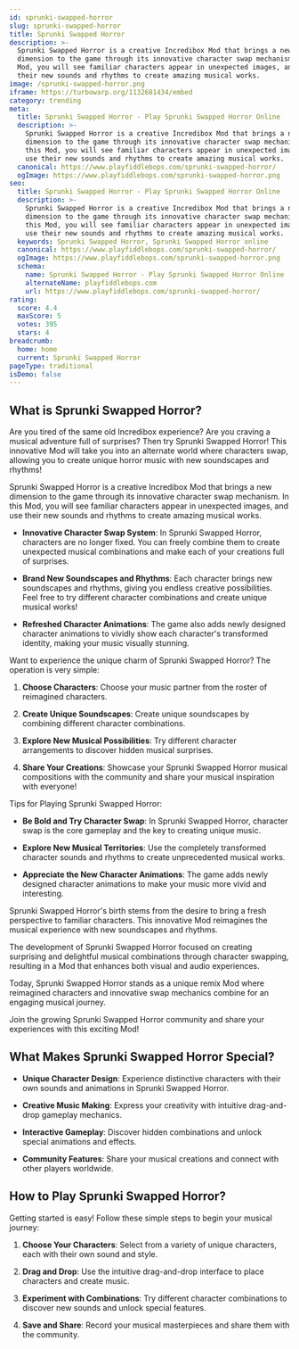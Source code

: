 ```yaml
---
id: sprunki-swapped-horror
slug: sprunki-swapped-horror
title: Sprunki Swapped Horror
description: >-
  Sprunki Swapped Horror is a creative Incredibox Mod that brings a new
  dimension to the game through its innovative character swap mechanism. In this
  Mod, you will see familiar characters appear in unexpected images, and use
  their new sounds and rhythms to create amazing musical works.
image: /sprunki-swapped-horror.png
iframe: https://turbowarp.org/1132681434/embed
category: trending
meta:
  title: Sprunki Swapped Horror - Play Sprunki Swapped Horror Online
  description: >-
    Sprunki Swapped Horror is a creative Incredibox Mod that brings a new
    dimension to the game through its innovative character swap mechanism. In
    this Mod, you will see familiar characters appear in unexpected images, and
    use their new sounds and rhythms to create amazing musical works.
  canonical: https://www.playfiddlebops.com/sprunki-swapped-horror/
  ogImage: https://www.playfiddlebops.com/sprunki-swapped-horror.png
seo:
  title: Sprunki Swapped Horror - Play Sprunki Swapped Horror Online
  description: >-
    Sprunki Swapped Horror is a creative Incredibox Mod that brings a new
    dimension to the game through its innovative character swap mechanism. In
    this Mod, you will see familiar characters appear in unexpected images, and
    use their new sounds and rhythms to create amazing musical works.
  keywords: Sprunki Swapped Horror, Sprunki Swapped Horror online
  canonical: https://www.playfiddlebops.com/sprunki-swapped-horror/
  ogImage: https://www.playfiddlebops.com/sprunki-swapped-horror.png
  schema:
    name: Sprunki Swapped Horror - Play Sprunki Swapped Horror Online
    alternateName: playfiddlebops.com
    url: https://www.playfiddlebops.com/sprunki-swapped-horror/
rating:
  score: 4.4
  maxScore: 5
  votes: 395
  stars: 4
breadcrumb:
  home: home
  current: Sprunki Swapped Horror
pageType: traditional
isDemo: false
---
```


## What is Sprunki Swapped Horror?

Are you tired of the same old Incredibox experience? Are you craving a musical adventure full of surprises? Then try Sprunki Swapped Horror! This innovative Mod will take you into an alternate world where characters swap, allowing you to create unique horror music with new soundscapes and rhythms!

Sprunki Swapped Horror is a creative Incredibox Mod that brings a new dimension to the game through its innovative character swap mechanism. In this Mod, you will see familiar characters appear in unexpected images, and use their new sounds and rhythms to create amazing musical works.

- **Innovative Character Swap System**: In Sprunki Swapped Horror, characters are no longer fixed. You can freely combine them to create unexpected musical combinations and make each of your creations full of surprises.

- **Brand New Soundscapes and Rhythms**: Each character brings new soundscapes and rhythms, giving you endless creative possibilities. Feel free to try different character combinations and create unique musical works!

- **Refreshed Character Animations**: The game also adds newly designed character animations to vividly show each character's transformed identity, making your music visually stunning.

Want to experience the unique charm of Sprunki Swapped Horror? The operation is very simple:

1. **Choose Characters**: Choose your music partner from the roster of reimagined characters.

1. **Create Unique Soundscapes**: Create unique soundscapes by combining different character combinations.

1. **Explore New Musical Possibilities**: Try different character arrangements to discover hidden musical surprises.

1. **Share Your Creations**: Showcase your Sprunki Swapped Horror musical compositions with the community and share your musical inspiration with everyone!

Tips for Playing Sprunki Swapped Horror:

- **Be Bold and Try Character Swap**: In Sprunki Swapped Horror, character swap is the core gameplay and the key to creating unique music.

- **Explore New Musical Territories**: Use the completely transformed character sounds and rhythms to create unprecedented musical works.

- **Appreciate the New Character Animations**: The game adds newly designed character animations to make your music more vivid and interesting.

Sprunki Swapped Horror's birth stems from the desire to bring a fresh perspective to familiar characters. This innovative Mod reimagines the musical experience with new soundscapes and rhythms.

The development of Sprunki Swapped Horror focused on creating surprising and delightful musical combinations through character swapping, resulting in a Mod that enhances both visual and audio experiences.

Today, Sprunki Swapped Horror stands as a unique remix Mod where reimagined characters and innovative swap mechanics combine for an engaging musical journey.

Join the growing Sprunki Swapped Horror community and share your experiences with this exciting Mod!

## What Makes Sprunki Swapped Horror Special?

- **Unique Character Design**: Experience distinctive characters with their own sounds and animations in Sprunki Swapped Horror.

- **Creative Music Making**: Express your creativity with intuitive drag-and-drop gameplay mechanics.

- **Interactive Gameplay**: Discover hidden combinations and unlock special animations and effects.

- **Community Features**: Share your musical creations and connect with other players worldwide.

## How to Play Sprunki Swapped Horror?

Getting started is easy! Follow these simple steps to begin your musical journey:

1. **Choose Your Characters**: Select from a variety of unique characters, each with their own sound and style.

1. **Drag and Drop**: Use the intuitive drag-and-drop interface to place characters and create music.

1. **Experiment with Combinations**: Try different character combinations to discover new sounds and unlock special features.

1. **Save and Share**: Record your musical masterpieces and share them with the community.
